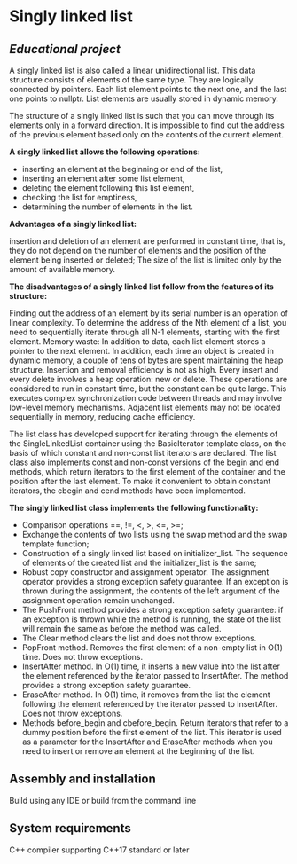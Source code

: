 # **Singly linked list**
## *Educational project*

A singly linked list is also called a linear unidirectional list. This data structure consists of elements of the same type. They are logically connected by pointers. Each list element points to the next one, and the last one points to nullptr. List elements are usually stored in dynamic memory.

The structure of a singly linked list is such that you can move through its elements only in a forward direction. It is impossible to find out the address of the previous element based only on the contents of the current element.

**A singly linked list allows the following operations:**
- inserting an element at the beginning or end of the list,
- inserting an element after some list element,
- deleting the element following this list element,
- checking the list for emptiness,
- determining the number of elements in the list.

**Advantages of a singly linked list:**

insertion and deletion of an element are performed in constant time, that is, they do not depend on the number of elements and the position of the element being inserted or deleted;
The size of the list is limited only by the amount of available memory.

**The disadvantages of a singly linked list follow from the features of its structure:**

Finding out the address of an element by its serial number is an operation of linear complexity. To determine the address of the Nth element of a list, you need to sequentially iterate through all N-1 elements, starting with the first element.
Memory waste: In addition to data, each list element stores a pointer to the next element. In addition, each time an object is created in dynamic memory, a couple of tens of bytes are spent maintaining the heap structure.
Insertion and removal efficiency is not as high. Every insert and every delete involves a heap operation: new or delete. These operations are considered to run in constant time, but the constant can be quite large. This executes complex synchronization code between threads and may involve low-level memory mechanisms.
Adjacent list elements may not be located sequentially in memory, reducing cache efficiency.


The list class has developed support for iterating through the elements of the SingleLinkedList container using the BasicIterator template class, on the basis of which constant and non-const list iterators are declared.
The list class also implements const and non-const versions of the begin and end methods, which return iterators to the first element of the container and the position after the last element. To make it convenient to obtain constant iterators, the cbegin and cend methods have been implemented.


**The singly linked list class implements the following functionality:**
- Comparison operations ==, !=, <, >, <=, >=;
- Exchange the contents of two lists using the swap method and the swap template function;
- Construction of a singly linked list based on initializer_list. The sequence of elements of the created list and the initializer_list is the same;
- Robust copy constructor and assignment operator. The assignment operator provides a strong exception safety guarantee. If an exception is thrown during the assignment, the contents of the left argument of the assignment operation remain unchanged.
- The PushFront method provides a strong exception safety guarantee: if an exception is thrown while the method is running, the state of the list will remain the same as before the method was called.
- The Clear method clears the list and does not throw exceptions.
- PopFront method. Removes the first element of a non-empty list in O(1) time. Does not throw exceptions.
- InsertAfter method. In O(1) time, it inserts a new value into the list after the element referenced by the iterator passed to InsertAfter. The method provides a strong exception safety guarantee.
- EraseAfter method. In O(1) time, it removes from the list the element following the element referenced by the iterator passed to InsertAfter. Does not throw exceptions.
- Methods before_begin and cbefore_begin. Return iterators that refer to a dummy position before the first element of the list. This iterator is used as a parameter for the InsertAfter and EraseAfter methods when you need to insert or remove an element at the beginning of the list.

## Assembly and installation
Build using any IDE or build from the command line

## System requirements
C++ compiler supporting C++17 standard or later
